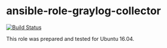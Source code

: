 # ansible-role-graylog-collector

[![Build Status](https://travis-ci.com/iroquoisorg/ansible-role-graylog-collector.svg?branch=master)](https://travis-ci.com/iroquoisorg/ansible-role-graylog-collector)

This role was prepared and tested for Ubuntu 16.04.
